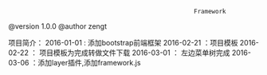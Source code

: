 
                                                        Framework
@version 1.0.0
@author zengt


项目简介：
2016-01-01 : 添加bootstrap前端框架
2016-02-21 ：项目模板
2016-02-22 ： 项目模板为完成转做文件下载
2016-03-01 ： 左边菜单树完成
2016-03-06 ：添加layer插件,添加framework.js
